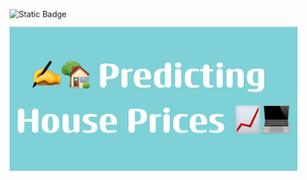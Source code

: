 ![Static Badge](https://img.shields.io/badge/2022-orange)

![Thumbnail](https://raw.githubusercontent.com/4nuG/predicting-house-prices/main/Predicting_House_Prices.png)

